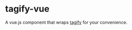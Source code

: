 # tagify-vue

A vue.js component that wraps [tagify](https://yaireo.github.io/tagify/) for your convenience.
